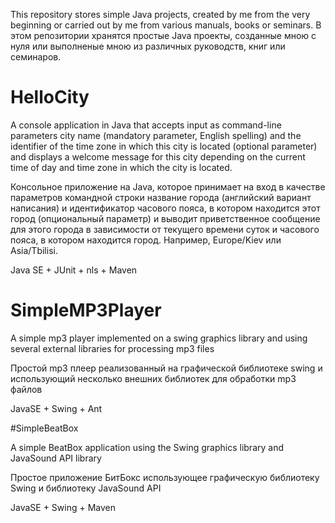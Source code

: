 ﻿This repository stores simple Java projects, created by me from the very beginning or carried out by me from various manuals, books or seminars.
В этом репозитории хранятся простые Java проекты, созданные мною с нуля или выполненые мною из различных руководств, книг или семинаров.  

# HelloCity

A console application in Java that accepts input as command-line parameters city name (mandatory parameter, English spelling)
and the identifier of the time zone in which this city is located (optional parameter) and displays a welcome message for this
city depending on the current time of day and time zone in which the city is located.

Консольное приложение на Java, которое принимает на вход в качестве параметров командной строки
название города (английский вариант написания) и
идентификатор часового пояса, в котором находится этот город (опциональный параметр)
и выводит приветственное сообщение для этого города в зависимости от 
текущего времени суток и часового пояса, в котором находится город. 
Например, Europe/Kiev или Asia/Tbilisi.

Java SE + JUnit + nls + Maven

# SimpleMP3Player

A simple mp3 player implemented on a swing graphics library and using several external libraries for processing mp3 files

Простой mp3 плеер реализованный на графической библиотеке swing и использующий несколько внешних библиотек для обработки mp3 файлов

JavaSE + Swing + Ant

#SimpleBeatBox

A simple BeatBox application using the Swing graphics library and JavaSound API library

Простое приложение БитБокс использующее графическую библиотеку Swing и библиотеку JavaSound API

JavaSE + Swing + Maven